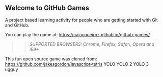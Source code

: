 ## Welcome to GitHub Games

A project based learning activity for people who are getting started with Git and GitHub.

You can play the game at: https://caiocqueiroz.github.io/github-games/

>> _*SUPPORTED BROWSERS*: Chrome, Firefox, Safari, Opera and IE9+_

This fun open source game was cloned from: https://github.com/jakesgordon/javascript-tetris
YOLO 
YOLO 2
YOLO 3
ugguy